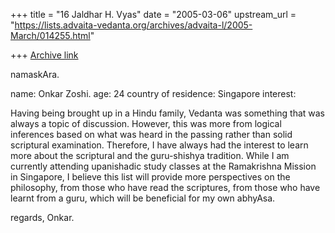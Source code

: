 +++
title = "16 Jaldhar H. Vyas"
date = "2005-03-06"
upstream_url = "https://lists.advaita-vedanta.org/archives/advaita-l/2005-March/014255.html"

+++
[Archive link](https://lists.advaita-vedanta.org/archives/advaita-l/2005-March/014255.html)

namaskAra.

name: Onkar Zoshi.
age: 24
country of residence: Singapore
interest:

Having being brought up in a Hindu family, Vedanta was something that
was always a topic of discussion. However, this was more from logical
inferences based on what was heard in the passing rather than solid
scriptural examination. Therefore, I have always had the interest to
learn more about the scriptural and the guru-shishya tradition. While
I am currently attending upanishadic study classes at the Ramakrishna
Mission in Singapore, I believe this list will provide more
perspectives on the philosophy, from those who have read the
scriptures, from those who have learnt from a guru, which will be
beneficial for my own abhyAsa.

regards,
Onkar.


